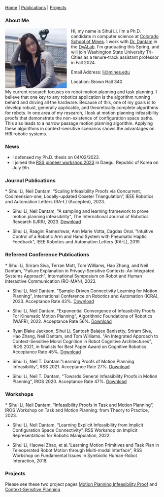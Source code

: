 

[Home](#-me) | [Publications](#pubs) | [Projects](#projects)

<h3>About Me<a name="me"></a></h3>

<div style="float: left;margin-right: 1em;">
<img src="img/sihui2.png" width="200" alt="me"/>
</div>

Hi, my name is Sihui Li. I'm a Ph.D. candidate in computer science at [Colorado School of Mines](https://www.mines.edu/). 
I work with [Dr. Dantam](http://www.neil.dantam.name/) in the [DyALab](http://dyalab.mines.edu/). 
I'm graduating this Spring, and will join Washington State University Tri-Cities as a tenure-track assistant professor in Fall 2024. 

Email Address: li@mines.edu

Location: Brown Hall 340

<p style="clear:both"></p>

My current research focuses on robot motion planning and task planning. 
I believe that one key to any robotics application is the algorithm running behind and driving all the hardware.
Because of this, one of my goals is to develop robust, generally applicable, and theoretically complete algorithms for robots. 
In one area of my research, I look at motion planning infeasibility proofs that demonstrate the non-existence of configuration space paths. This also leads to a narrow passage motion planning algorithm. 
Applying these algorithms in context-sensitive scenarios shows the advantages on HRI robotic systems.


<h3>News<a name="news"></a><p style="text-align: left;"></h3>

* I defensed my Ph.D. thesis on 04/02/2023. 
* I joined the [RSS pioneer workshop 2023](https://sites.google.com/view/rsspioneers2023/) in Daegu, Republic of Korea on July 9th.


<p style="clear:both"></p>

<h3>Journal Publications<a name="pubs"></a><p style="text-align: left;"></h3>
* Sihui Li, Neil Dantam, “Scaling Infeasibility Proofs via Concurrent, Codimension-one, Locally-updated Coxeter Triangulation”, IEEE Robotics and Automation Letters (RA-L) (Accepted), 2023.

* Sihui Li, Neil Dantam, "A sampling and learning framework to prove motion planning infeasibility", The International Journal of Robotics Research (IJRR), 2023. [Download](https://doi.org/10.1177/02783649231154674)

* Sihui Li, Raagini Rameshwar, Ann Marie Votta, Cagdas Onal. "Intuitive Control of a Robotic Arm and Hand System with Pneumatic Haptic Feedback", IEEE Robotics and Automation Letters (RA-L), 2019.

<h3>Refereed Conference Publications<a name="pubs"></a><p style="text-align: left;"></h3>
* Sihui Li, Sriram Siva, Terran Mott, Tom Williams, Hao Zhang, and Neil Dantam, "Failure Explanation in Privacy-Sensitive Contexts: An Integrated Systems Approach", International Symposium on Robot and Human Interactive Communication (RO-MAN), 2023.

* Sihui Li, Neil Dantam, "Sample-Driven Connectivity Learning for Motion Planning", International Conference on Robotics and Automation (ICRA), 2023. Acceptance Rate 43%. [Download](pdfs/li2023sdcl.pdf)

* Sihui Li, Neil Dantam, "Exponential Convergence of Infeasibility Proofs For Kinematic Motion Planning", Algorithmic Foundations of Robotics (WAFR), 2022. Acceptance Rate 56%. [Download](https://doi.org/10.1007/978-3-031-21090-7_18)

* Ryan Blake Jackson, Sihui Li, Santosh Balajee Banisetty, Sriram Siva, Hao Zhang, Neil Dantam, and Tom Williams. "An Integrated Approach to Context-Sensitive Moral Cognition in Robot Cognitive Architectures", IROS 2021, in finalists for Best Paper Award on Cognitive Robotics. Acceptance Rate 45%. [Download](http://dx.doi.org/10.1109/IROS51168.2021.9636434)

* Sihui Li, Neil T. Dantam."Learning Proofs of Motion Planning Infeasibility", RSS 2021. Acceptance Rate 27%. [Download](https://www.roboticsproceedings.org/rss17/p064.pdf)

* Sihui Li, Neil T. Dantam, "Towards General Infeasibility Proofs in Motion Planning", IROS 2020. Acceptance Rate 47%. [Download](http://dx.doi.org/10.1109/IROS45743.2020.9340804)


<h3>Workshops<a name="pubs"></a><p style="text-align: left;"></h3>
* Sihui Li, Neil Dantam, “Infeasibility Proofs in Task and Motion Planning”, IROS Workshop on Task and Motion Planning: from Theory to Practice, 2023. 	

* Sihui Li, Neil Dantam, “Learning Explicit Infeasibility from Implicit Configuration Space Connectivity”, RSS
Workshop on Implicit Representations for Robotic Manipulation, 2022.

* Sihui Li, Haowei Zhao, et al.“Learning Motion Primitives and Task Plan in Teleoperated Robot Motion through
Multi-modal Interface”, RSS Workshop on Fundamental Issues in Symbiotic Human-Robot Interaction, 2018.

<p style="clear:both"></p>

<h3>Projects<a name="projects"></a><p style="text-align: left;"></h3>

Please see these two project pages [Motion Planning Infeasibility Proof](http://dyalab.mines.edu/projects/infeasibility/index.html) and [Context-Sensitive Planning](http://dyalab.mines.edu/projects/hri/index.html). 

<p style="clear:both"></p>
